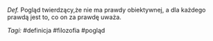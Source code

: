 _Def._ Pogląd twierdzący,że nie ma prawdy obiektywnej, a dla każdego prawdą jest to, co on za prawdę uważa.

_Tagi:_ #definicja #filozofia #pogląd